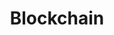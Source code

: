 ---
title: Blockchain
description: TODO
hide: 
    - feedback
template: subsection-index-page.html
---